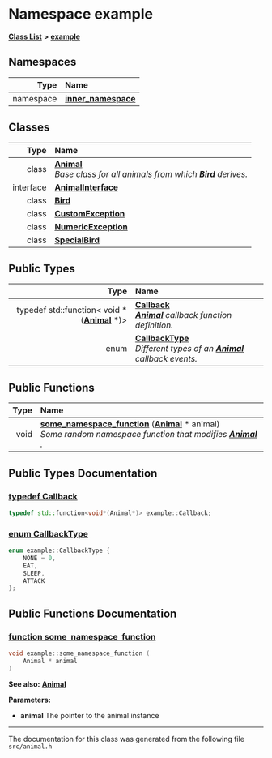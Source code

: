 
# Namespace example


[**Class List**](annotated.md) **>** [**example**](namespaceexample.md)














## Namespaces

| Type | Name |
| ---: | :--- |
| namespace | [**inner\_namespace**](namespaceexample_1_1inner__namespace.md) <br> |

## Classes

| Type | Name |
| ---: | :--- |
| class | [**Animal**](classexample_1_1_animal.md) <br>_Base class for all animals from which_ [_**Bird**_](classexample_1_1_bird.md) _derives._ |
| interface | [**AnimalInterface**](classexample_1_1_animal_interface.md) <br> |
| class | [**Bird**](classexample_1_1_bird.md) <br> |
| class | [**CustomException**](classexample_1_1_custom_exception.md) <br> |
| class | [**NumericException**](classexample_1_1_numeric_exception.md) <br> |
| class | [**SpecialBird**](classexample_1_1_special_bird.md) <br> |

## Public Types

| Type | Name |
| ---: | :--- |
| typedef std::function&lt; void \*([**Animal**](classexample_1_1_animal.md) \*)&gt; | [**Callback**](namespaceexample.md#typedef-callback)  <br>[_**Animal**_](classexample_1_1_animal.md) _callback function definition._ |
| enum  | [**CallbackType**](namespaceexample.md#enum-callbacktype)  <br>_Different types of an_ [_**Animal**_](classexample_1_1_animal.md) _callback events._ |




## Public Functions

| Type | Name |
| ---: | :--- |
|  void | [**some\_namespace\_function**](namespaceexample.md#function-some-namespace-function) ([**Animal**](classexample_1_1_animal.md) \* animal) <br>_Some random namespace function that modifies_ [_**Animal**_](classexample_1_1_animal.md) _._ |








## Public Types Documentation


### <a href="#typedef-callback" id="typedef-callback">typedef Callback </a>


```cpp
typedef std::function<void*(Animal*)> example::Callback;
```



### <a href="#enum-callbacktype" id="enum-callbacktype">enum CallbackType </a>


```cpp
enum example::CallbackType {
    NONE = 0,
    EAT,
    SLEEP,
    ATTACK
};
```


## Public Functions Documentation


### <a href="#function-some-namespace-function" id="function-some-namespace-function">function some\_namespace\_function </a>


```cpp
void example::some_namespace_function (
    Animal * animal
) 
```




**See also:** [**Animal**](classexample_1_1_animal.md) 


**Parameters:**


* **animal** The pointer to the animal instance 




        

------------------------------
The documentation for this class was generated from the following file `src/animal.h`